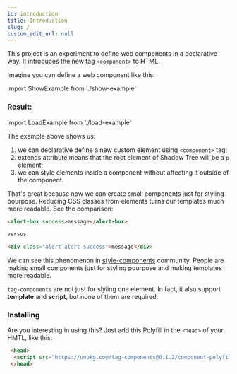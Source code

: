 ```yaml
---
id: introduction
title: Introduction
slug: /
custom_edit_url: null
---
```


This project is an experiment to define web components in a declarative way.
It introduces the new tag `<component>` to HTML.

Imagine you can define a web component like this:

import ShowExample from './show-example'

<ShowExample file="awesome-alert.html" />

### Result:

import LoadExample from './load-example'

<LoadExample file="awesome-alert.html" />

The example above shows us:
1. we can declarative define a new custom element using `<component>` tag;
2. extends attribute means that the root element of Shadow Tree will be a `p` element;
3. we can style elements inside a component without affecting it outside of the component.

That's great because now we can create small components just for styling pourpose.
Reducing CSS classes from elements turns our templates much more readable. See the comparison:

```html
<alert-box success>message</alert-box>

versus

<div class="alert alert-success">message</div>
```

We can see this phenomenon in [style-components](https://styled-components.com) community. People are making small components
just for styling pourpose and making templates more readable.

`tag-components` are not just for slyling one element. In fact, it also support **template** and **script**, but none of them are required:

<ShowExample file="component-structure.html" />

### Installing

Are you interesting in using this? Just add this Polyfill in the `<head>` of your HMTL, like this:

```html
 <head>
  <script src="https://unpkg.com/tag-components@0.1.2/component-polyfill.js"></script>
 </head>
```